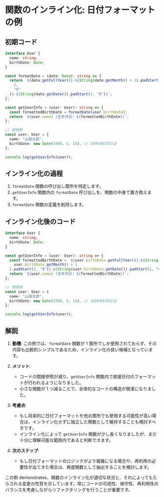 # 関数のインライン化: 日付フォーマットの例

## 初期コード

```typescript
interface User {
  name: string;
  birthDate: Date;
}

const formatDate = (date: Date): string => {
  return `${date.getFullYear()}-${String(date.getMonth() + 1).padStart(
    2,
    "0"
  )}-${String(date.getDate()).padStart(2, "0")}`;
};

const getUserInfo = (user: User): string => {
  const formattedBirthDate = formatDate(user.birthDate);
  return `${user.name} (生年月日: ${formattedBirthDate})`;
};

// 使用例
const user: User = {
  name: "山田太郎",
  birthDate: new Date(1990, 5, 15), // 1990年6月15日
};

console.log(getUserInfo(user));
```

## インライン化の過程

1. `formatDate` 関数の呼び出し箇所を特定します。
2. `getUserInfo` 関数内の `formatDate` 呼び出しを、関数の中身で置き換えます。
3. `formatDate` 関数の定義を削除します。

## インライン化後のコード

```typescript
interface User {
  name: string;
  birthDate: Date;
}

const getUserInfo = (user: User): string => {
  const formattedBirthDate = `${user.birthDate.getFullYear()}-${String(
    user.birthDate.getMonth() + 1
  ).padStart(2, "0")}-${String(user.birthDate.getDate()).padStart(2, "0")}`;
  return `${user.name} (生年月日: ${formattedBirthDate})`;
};

// 使用例
const user: User = {
  name: "山田太郎",
  birthDate: new Date(1990, 5, 15), // 1990年6月15日
};

console.log(getUserInfo(user));
```

## 解説

1. **動機**: この例では、`formatDate` 関数が 1 箇所でしか使用されておらず、その内容も比較的シンプルであるため、インライン化の良い候補となっています。

2. **メリット**:

   - コードの間接参照が減り、`getUserInfo` 関数内で直接日付のフォーマットが行われるようになりました。
   - 小さな関数が 1 つ減ることで、全体的なコードの構造が簡潔になりました。

3. **考慮点**:

   - もし将来的に日付フォーマットを他の箇所でも使用する可能性が高い場合は、インライン化せずに独立した関数として維持することも検討すべきです。
   - インライン化によって `getUserInfo` 関数が少し長くなりましたが、まだ十分に理解可能な範囲内であると判断できます。

4. **次のステップ**:
   - もし日付フォーマットのロジックがより複雑になる場合や、再利用の必要性が出てきた場合は、再度関数として抽出することを検討します。

この例 demonstrates、関数のインライン化が適切な状況と、それによってもたらされる変更の性質を示しています。常にコードの可読性、保守性、再利用性のバランスを考慮しながらリファクタリングを行うことが重要です。
